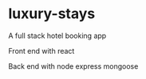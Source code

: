 # luxury-stays
 <p>A full stack hotel booking app</p>
 <p>Front end with react</p>
 <p>Back end with node express mongoose</p>

